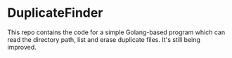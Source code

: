 # DuplicateFinder
This repo contains the code for a simple Golang-based program which can read the directory path, list and erase duplicate files. It's still being improved.
